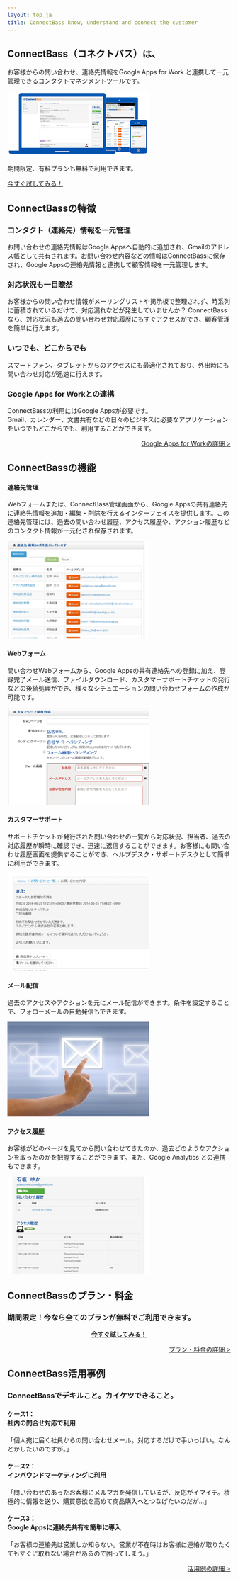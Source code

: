 ```yaml
---
layout: top_ja
title: ConnectBass know, understand and connect the customer
---
```


<div class="jumbotron">
  <h2><span class="logoTypoPrefix">Connect</span><span class="logoTypoSuffix">Bass</span>（コネクトバス）は、</h2>
  <p class="lead">お客様からの問い合わせ、連絡先情報をGoogle Apps for Work と連携して一元管理できるコンタクトマネジメントツールです。</p>

  <div class="row">
    <div class="col-sm-6">
      <img class="media-object" src="/assets/img/top/devices_320.png" width="320">
    </div>
    <div class="col-sm-6 text-right">
      <p>期間限定、有料プランも無料で利用できます。</p>
	  <p><a href="tryit.html" class="btn btn-success">今すぐ試してみる！</a></p>
    </div>
  </div>

</div>


<h2 class="text-center"><span class="logoTypoPrefix">Connect</span><span class="logoTypoSuffix">Bass</span>の特徴</h2>

<div class="row">
  <div class="col-sm-6">
    <h3>コンタクト（連絡先）情報を一元管理</h3>
    <p>お問い合わせの連絡先情報はGoogle Appsへ自動的に追加され、Gmailのアドレス帳として共有されます。お問い合わせ内容などの情報はConnectBassに保存され、Google Appsの連絡先情報と連携して顧客情報を一元管理します。</p>
  </div>
  <div class="col-sm-6">
    <h3>対応状況も一目瞭然</h3>
    <p>お客様からの問い合わせ情報がメーリングリストや掲示板で整理されず、時系列に蓄積されているだけで、対応漏れなどが発生していませんか？ ConnectBassなら、対応状況も過去の問い合わせ対応履歴にもすぐアクセスができ、顧客管理を簡単に行えます。</p>
  </div>
</div>

<div class="row">
  <div class="col-sm-6">
    <h3>いつでも、どこからでも</h3>
	<p>スマートフォン、タブレットからのアクセスにも最適化されており、外出時にも問い合わせ対応が迅速に行えます。</p>
  </div>
  <div class="col-sm-6">
    <h3>Google Apps for Workとの連携</h3>
	<p>ConnectBassの利用にはGoogle Appsが必要です。<br>Gmail、カレンダー、文書共有などの日々のビジネスに必要なアプリケーションをいつでもどこからでも、利用することができます。</p>
	<p align="right"><a href="apps.html">Google Apps for Workの詳細 ></a></p>  
  </div>
</div>


<h2 class="text-center"><span class="logoTypoPrefix">Connect</span><span class="logoTypoSuffix">Bass</span>の機能</h2>

<div class="row">
  <div class="col-sm-6">
    <h4><span class="glyphicon glyphicon-user"></span> 連絡先管理</h4>
	<p class="descQuote">Webフォームまたは、ConnectBass管理画面から、Google Appsの共有連絡先に連絡先情報を追加・編集・削除を行えるインターフェイスを提供します。この連絡先管理には、過去の問い合わせ履歴、アクセス履歴や、アクション履歴などのコンタクト情報が一元化され保存されます。</p>
  </div>
  <div class="col-sm-6 text-center">
    <img src="/assets/img/top/contact.png" width="320" height="220" class="img-thumbnail imgMargin">
  </div>
</div>

<div class="row">
  <div class="col-sm-6">
    <h4><span class="glyphicon glyphicon-pencil"></span> Webフォーム</h4>
	<p class="descQuote">問い合わせWebフォームから、Google Appsの共有連絡先への登録に加え、登録完了メール送信、ファイルダウンロード、カスタマーサポートチケットの発行などの後続処理ができ、様々なシチュエーションの問い合わせフォームの作成が可能です。</p>
  </div>
  <div class="col-sm-6 text-center">
    <img src="/assets/img/top/form.png" width="320" height="220" class="img-thumbnail imgMargin">
  </div>
</div>

<div class="row">
  <div class="col-sm-6">
    <h4><span class="glyphicon glyphicon-search"></span> カスタマーサポート</h4>
	<p class="descQuote">サポートチケットが発行された問い合わせの一覧から対応状況、担当者、過去の対応履歴が瞬時に確認でき、迅速に返信することができます。お客様にも問い合わせ履歴画面を提供することができ、ヘルプデスク・サポートデスクとして簡単に利用ができます。</p>
  </div>
  <div class="col-sm-6 text-center">
    <img src="/assets/img/top/case.png" width="320" height="220" class="img-thumbnail imgMargin">
  </div>
</div>

<div class="row">
  <div class="col-sm-6">
    <h4><span class="glyphicon glyphicon-envelope"></span> メール配信</h4>
	<p class="descQuote">過去のアクセスやアクションを元にメール配信ができます。条件を設定することで、フォローメールの自動発信もできます。</p>
  </div>
  <div class="col-sm-6 text-center">
    <img src="/assets/img/top/p7_2_320.jpg" width="320" height="214" class="img-thumbnail imgMargin">
  </div>
</div>

<div class="row">
  <div class="col-sm-6">
    <h4><span class="glyphicon glyphicon-globe"></span> アクセス履歴</h4>
	<p class="descQuote">お客様がどのページを見てから問い合わせてきたのか、過去どのようなアクションを取ったのかを把握することができます。また、Google Analytics との連携もできます。</p>
  </div>
  <div class="col-sm-6 text-center">
    <img src="/assets/img/top/access.png" width="320" height="220" class="img-thumbnail imgMargin">
  </div>
</div>

<h2 class="text-center"><span class="logoTypoPrefix">Connect</span><span class="logoTypoSuffix">Bass</span>のプラン・料金</h2>

<h3>期間限定！今なら全てのプランが無料でご利用できます。</h3>
<p align="center"><a href="tryit.html" class="btn btn-success"><strong>今すぐ試してみる！</strong></a></p>


<p align="right"><a href="price.html">プラン・料金の詳細 ></a></p>

<h2 class="text-center"><span class="logoTypoPrefix">Connect</span><span class="logoTypoSuffix">Bass</span>活用事例</h2>

<h3>ConnectBassでデキルこと。カイケツできること。</h3>

<div class="row">
  <div class="col-sm-4">
  <h4>ケース1：</br>社内の問合せ対応で利用</h4>
  <p>「個人宛に届く社員からの問い合わせメール。対応するだけで手いっぱい。なんとかしたいのですが。」</p>
  </div>

  <div class="col-sm-4">
  <h4>ケース2：<br>インバウンドマーケティングに利用</h4>
  <p>「問い合わせのあったお客様にメルマガを発信しているが、反応がイマイチ。積極的に情報を送り、購買意欲を高めて商品購入へとつなげたいのだが...」</p>
  </div>

  <div class="col-sm-4">
  <h4>ケース3：<br>Google Appsに連絡先共有を簡単に導入</h4>
  <p>「お客様の連絡先は営業しか知らない。営業が不在時はお客様に連絡が取りたくてもすぐに取れない場合があるので困ってしまう。」</p>
  </div>
</div>

<p align="right"><a href="case.html">活用例の詳細 ></a></p>

<img height="1" width="1" alt="" style="display:none" src="https://www.facebook.com/tr?ev=6014055334608&amp;cd[value]=0.00&amp;cd[currency]=JPY&amp;noscript=1" />

<script>
var connectbasscomWidgetFormConfig = {
    apiKey:'hzC.5ff5bf2eee0e490b', secret:'669abecb.570b24031b984509',
    visible: 'form',
    oxc: 'hzC/hAy', formType:'widget'
};
</script>
<script src="https://www.connectbass.com/forms/assets/js/cbfmloader-1.0.0-min.js"></script>
